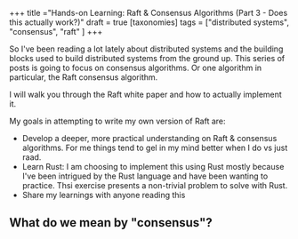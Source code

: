 +++
title ="Hands-on Learning: Raft & Consensus Algorithms (Part 3 - Does this actually work?)"
draft = true
[taxonomies]
tags = ["distributed systems", "consensus", "raft" ]
+++

So I've been reading a lot lately about distributed systems and the building blocks used to build distributed systems from the ground up. This series of posts is going to focus on consensus algorithms. Or one algorithm in particular, the Raft consensus algorithm.

I will walk you through the Raft white paper and how to actually implement it.

My goals in attempting to write my own version of Raft are:

- Develop a deeper, more practical understanding on Raft & consensus algorithms. For me things tend to gel in my mind better when I do vs just raad.
- Learn Rust: I am choosing to implement this using Rust mostly because I've been intrigued by the Rust language and have been wanting to practice. Thsi exercise presents a non-trivial problem to solve with Rust.
- Share my learnings with anyone reading this

## What do we mean by "consensus"?
